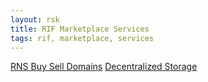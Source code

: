 ```yaml
---
layout: rsk
title: RIF Marketplace Services
tags: rif, marketplace, services
---
```


[RNS Buy Sell Domains](./rnsdomains)
[Decentralized Storage](./storage)
